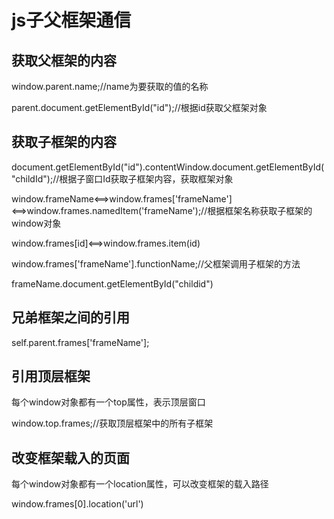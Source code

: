 # js子父框架通信

## 获取父框架的内容

window.parent.name;//name为要获取的值的名称

parent.document.getElementById("id");//根据id获取父框架对象

## 获取子框架的内容

document.getElementById("id").contentWindow.document.getElementById("childId");//根据子窗口Id获取子框架内容，获取框架对象

window.frameName<==>window.frames['frameName']<==>window.frames.namedItem('frameName');//根据框架名称获取子框架的window对象

window.frames[id]<==>window.frames.item(id)

window.frames['frameName'].functionName;//父框架调用子框架的方法

frameName.document.getElementById("childid")

## 兄弟框架之间的引用

self.parent.frames['frameName'];

## 引用顶层框架

每个window对象都有一个top属性，表示顶层窗口

window.top.frames;//获取顶层框架中的所有子框架

## 改变框架载入的页面

每个window对象都有一个location属性，可以改变框架的载入路径

window.frames[0].location('url')